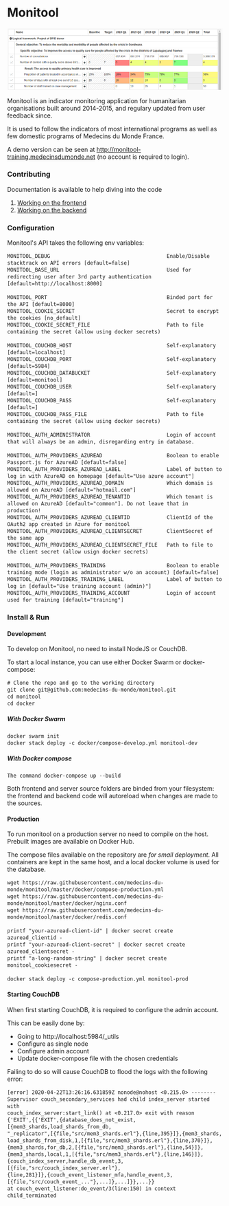 # Monitool

![Preview](./documentation/monitool-preview.png)

Monitool is an indicator monitoring application for humanitarian organisations built around 2014-2015, and regulary updated from user feedback since.

It is used to follow the indicators of most international programs as well as few domestic programs of Medecins du Monde France.

A demo version can be seen at http://monitool-training.medecinsdumonde.net (no account is required to login).


### Contributing

Documentation is available to help diving into the code

1. [Working on the frontend](./documentation/01-frontend.md)
2. [Working on the backend](./documentation/02-backend.md)


### Configuration

Monitool's API takes the following env variables:

```
MONITOOL_DEBUG                                      Enable/Disable stacktrack on API errors [default=false]
MONITOOL_BASE_URL                                   Used for redirecting user after 3rd party authentication [default=http://localhost:8000]

MONITOOL_PORT                                       Binded port for the API [default=8000]
MONITOOL_COOKIE_SECRET                              Secret to encrypt the cookies [no_default]
MONITOOL_COOKIE_SECRET_FILE                         Path to file containing the secret (allow using docker secrets)

MONITOOL_COUCHDB_HOST                               Self-explanatory [default=localhost]
MONITOOL_COUCHDB_PORT                               Self-explanatory [default=5984]
MONITOOL_COUCHDB_DATABUCKET                         Self-explanatory [default=monitool]
MONITOOL_COUCHDB_USER                               Self-explanatory [default=]
MONITOOL_COUCHDB_PASS                               Self-explanatory [default=]
MONITOOL_COUCHDB_PASS_FILE                          Path to file containing the secret (allow using docker secrets)

MONITOOL_AUTH_ADMINISTRATOR                         Login of account that will always be an admin, disregarding entry in database.

MONITOOL_AUTH_PROVIDERS_AZUREAD                     Boolean to enable Passport.js for AzureAD [default=false]
MONITOOL_AUTH_PROVIDERS_AZUREAD_LABEL               Label of button to log in with AzureAD on homepage [default="Use azure account"]
MONITOOL_AUTH_PROVIDERS_AZUREAD_DOMAIN              Which domain is allowed on AzureAD [default="hotmail.com"]
MONITOOL_AUTH_PROVIDERS_AZUREAD_TENANTID            Which tenant is allowed on AzureAD [default="common"]. Do not leave that in production!
MONITOOL_AUTH_PROVIDERS_AZUREAD_CLIENTID            ClientId of the OAuth2 app created in Azure for monitool
MONITOOL_AUTH_PROVIDERS_AZUREAD_CLIENTSECRET        ClientSecret of the same app
MONITOOL_AUTH_PROVIDERS_AZUREAD_CLIENTSECRET_FILE   Path to file to the client secret (allow usign docker secrets)

MONITOOL_AUTH_PROVIDERS_TRAINING                    Boolean to enable training mode (login as administrator w/o an account) [default=false]
MONITOOL_AUTH_PROVIDERS_TRAINING_LABEL              Label of button to log in [default="Use training account (admin)"]
MONITOOL_AUTH_PROVIDERS_TRAINING_ACCOUNT            Login of account used for training [default="training"]
```

### Install & Run

#### Development

To develop on Monitool, no need to install NodeJS or CouchDB.

To start a local instance, you can use either Docker Swarm or docker-compose:

```
# Clone the repo and go to the working directory
git clone git@github.com:medecins-du-monde/monitool.git
cd monitool
cd docker
```

##### With Docker Swarm
```
docker swarm init
docker stack deploy -c docker/compose-develop.yml monitool-dev
```
##### With Docker compose

```
The command docker-compose up --build
```

Both frontend and server source folders are binded from your filesystem: the frontend and backend code will autoreload when changes are made to the sources.

#### Production

To run monitool on a production server no need to compile on the host.
Prebuilt images are available on Docker Hub.

The compose files available on the repository are *for small deployment*.
All containers are kept in the same host, and a local docker volume is used for the database.

```
wget https://raw.githubusercontent.com/medecins-du-monde/monitool/master/docker/compose-production.yml
wget https://raw.githubusercontent.com/medecins-du-monde/monitool/master/docker/nginx.conf
wget https://raw.githubusercontent.com/medecins-du-monde/monitool/master/docker/redis.conf

printf "your-azuread-client-id" | docker secret create azuread_clientid -
printf "your-azuread-client-secret" | docker secret create azuread_clientsecret -
printf "a-long-random-string" | docker secret create monitool_cookiesecret -

docker stack deploy -c compose-production.yml monitool-prod
```


#### Starting CouchDB

When first starting CouchDB, it is required to configure the admin account.

This can be easily done by:
- Going to http://localhost:5984/_utils
- Configure as single node
- Configure admin account
- Update docker-compose file with the chosen credentials

Failing to do so will cause CouchDB to flood the logs with the following error:

```
[error] 2020-04-22T13:26:16.631859Z nonode@nohost <0.215.0> --------
Supervisor couch_secondary_services had child index_server started with
couch_index_server:start_link() at <0.217.0> exit with reason
{'EXIT',{{'EXIT',{database_does_not_exist,[{mem3_shards,load_shards_from_db,
"_replicator",[{file,"src/mem3_shards.erl"},{line,395}]},{mem3_shards,
load_shards_from_disk,1,[{file,"src/mem3_shards.erl"},{line,370}]},
{mem3_shards,for_db,2,[{file,"src/mem3_shards.erl"},{line,54}]},
{mem3_shards,local,1,[{file,"src/mem3_shards.erl"},{line,146}]},
{couch_index_server,handle_db_event,3,[{file,"src/couch_index_server.erl"},
{line,281}]},{couch_event_listener_mfa,handle_event,3,
[{file,"src/couch_event_..."},...]},...]}},...}} 
at couch_event_listener:do_event/3(line:150) in context child_terminated
```
